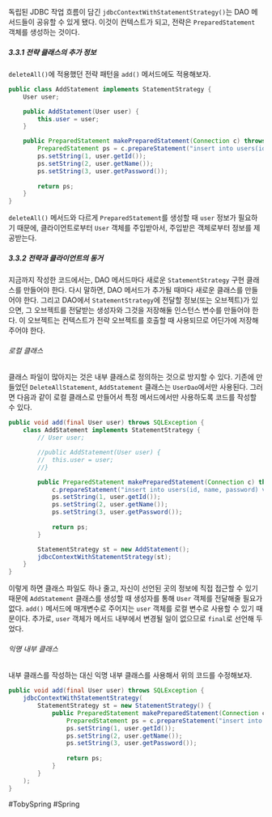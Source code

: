 독립된 JDBC 작업 흐름이 담긴 `jdbcContextWithStatementStrategy()`는 DAO 메서드들이 공유할 수 있게 됐다. 이것이 컨텍스트가 되고, 전략은 `PreparedStatement` 객체를 생성하는 것이다.
##### 3.3.1 전략 클래스의 추가 정보
`deleteAll()`에 적용했던 전략 패턴을 `add()` 메서드에도 적용해보자.
```java
public class AddStatement implements StatementStrategy {
	User user;

	public AddStatement(User user) {
		this.user = user;
	}

	public PreparedStatement makePreparedStatement(Connection c) throws SQLException {
		PreparedStatement ps = c.prepareStatement("insert into users(id, name, password) values(?,?,?)");
		ps.setString(1, user.getId());
		ps.setString(2, user.getName());
		ps.setString(3, user.getPassword());
		
		return ps;
	}
}
```

`deleteAll()` 메서드와 다르게 `PreparedStatement`를 생성할 때 `user` 정보가 필요하기 때문에, 클라이언트로부터 `User` 객체를 주입받아서, 주입받은 객체로부터 정보를 제공받는다.
##### 3.3.2 전략과 클라이언트의 동거
지금까지 작성한 코드에서는, DAO 메서드마다 새로운 `StatementStrategy` 구현 클래스를 만들어야 한다. 다시 말하면, DAO 메서드가 추가될 때마다 새로운 클래스를 만들어야 한다. 그리고 DAO에서 `StatementStrategy`에 전달할 정보(또는 오브젝트)가 있으면, 그 오브젝트를 전달받는 생성자와 그것을 저장해둘 인스턴스 변수를 만들어야 한다. 이 오브젝트는 컨텍스트가 전략 오브젝트를 호출할 때 사용되므로 어딘가에 저장해주어야 한다.
###### 로컬 클래스
클래스 파일이 많아지는 것은 내부 클래스로 정의하는 것으로 방지할 수 있다. 기존에 만들었던 `DeleteAllStatement`, `AddStatement` 클래스는 `UserDao`에서만 사용된다. 그러면 다음과 같이 로컬 클래스로 만들어서 특정 메서드에서만 사용하도록 코드를 작성할 수 있다.
```java
public void add(final User user) throws SQLException {
	class AddStatement implements StatementStrategy {
		// User user;

		//public AddStatement(User user) {
		//	this.user = user;
		//}

		public PreparedStatement makePreparedStatement(Connection c) throws SQLException {
			c.prepareStatement("insert into users(id, name, password) values(?,?,?)");
			ps.setString(1, user.getId());
			ps.setString(2, user.getName());
			ps.setString(3, user.getPassword());
			
			return ps;
		}

		StatementStrategy st = new AddStatement();
		jdbcContextWithStatementStrategy(st);
	}
}
```

이렇게 하면 클래스 파일도 하나 줄고, 자신이 선언된 곳의 정보에 직접 접근할 수 있기 때문에 `AddStatement` 클래스를 생성할 때 생성자를 통해 `User` 객체를 전달해줄 필요가 없다. `add()` 메서드에 매개변수로 주어지는 `user` 객체를 로컬 변수로 사용할 수 있기 때문이다. 추가로, `user` 객체가 메서드 내부에서 변경될 일이 없으므로 `final`로 선언해 두었다.
###### 익명 내부 클래스
내부 클래스를 작성하는 대신 익명 내부 클래스를 사용해서 위의 코드를 수정해보자.
```java
public void add(final User user) throws SQLException {
	jdbcContextWithStatementStrategy(
		StatementStrategy st = new StatementStrategy() {
			public PreparedStatement makePreparedStatement(Connection c) throws SQLException {
				PreparedStatement ps = c.prepareStatement("insert into users(id, name, password) values(?,?,?)");
				ps.setString(1, user.getId());
				ps.setString(2, user.getName());
				ps.setString(3, user.getPassword());
	
				return ps;
			}
		}
	);
}
```


#TobySpring #Spring 